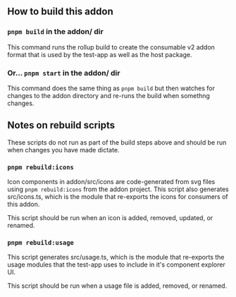 ## How to build this addon

### `pnpm build` in the addon/ dir

This command runs the rollup build to create the consumable v2 addon format that is used by the test-app as well as the host package.

### Or... `pnpm start` in the addon/ dir

This command does the same thing as `pnpm build` but then watches for changes to the addon directory and re-runs the build when somethng changes.

## Notes on rebuild scripts

These scripts do not run as part of the build steps above and should be run when changes you have made dictate.

### `pnpm rebuild:icons`

Icon components in addon/src/icons are code-generated from svg files using `pnpm rebuild:icons` from the addon project. This script also generates src/icons.ts, which is the module that re-exports the icons for consumers of this addon.

This script should be run when an icon is added, removed, updated, or renamed.

### `pnpm rebuild:usage`

This script generates src/usage.ts, which is the module that re-exports the usage modules that the test-app uses to include in it's component explorer UI.

This script should be run when a usage file is added, removed, or renamed.
